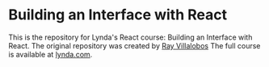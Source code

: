 # Building an Interface with React
This is the repository for Lynda's React course: Building an Interface with React. The original repository was created by [Ray Villalobos](https://github.com/planetoftheweb) The full course is available at [lynda.com](http://lynda.com).
